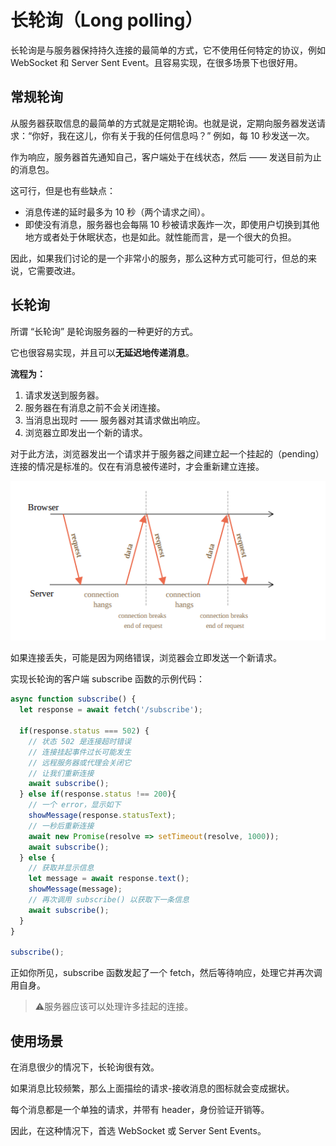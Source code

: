 # 长轮询（Long polling）

长轮询是与服务器保持持久连接的最简单的方式，它不使用任何特定的协议，例如 WebSocket 和 Server Sent Event。且容易实现，在很多场景下也很好用。



## 常规轮询

从服务器获取信息的最简单的方式就是定期轮询。也就是说，定期向服务器发送请求：“你好，我在这儿，你有关于我的任何信息吗？” 例如，每 10 秒发送一次。

作为响应，服务器首先通知自己，客户端处于在线状态，然后 —— 发送目前为止的消息包。

这可行，但是也有些缺点：

- 消息传递的延时最多为 10 秒（两个请求之间）。
- 即使没有消息，服务器也会每隔 10 秒被请求轰炸一次，即使用户切换到其他地方或者处于休眠状态，也是如此。就性能而言，是一个很大的负担。

因此，如果我们讨论的是一个非常小的服务，那么这种方式可能可行，但总的来说，它需要改进。



## 长轮询

所谓 “长轮询” 是轮询服务器的一种更好的方式。

它也很容易实现，并且可以**无延迟地传递消息**。

**流程为：**

1. 请求发送到服务器。
2. 服务器在有消息之前不会关闭连接。
3. 当消息出现时 —— 服务器对其请求做出响应。
4. 浏览器立即发出一个新的请求。

对于此方法，浏览器发出一个请求并于服务器之间建立起一个挂起的（pending）连接的情况是标准的。仅在有消息被传递时，才会重新建立连接。

![image-20221103110912166](img/image-20221103110912166.png)

如果连接丢失，可能是因为网络错误，浏览器会立即发送一个新请求。

实现长轮询的客户端 subscribe 函数的示例代码：

```js
async function subscribe() {
  let response = await fetch('/subscribe');
  
  if(response.status === 502) {
    // 状态 502 是连接超时错误
    // 连接挂起事件过长可能发生
    // 远程服务器或代理会关闭它
    // 让我们重新连接
    await subscribe();
  } else if(response.status !== 200){
    // 一个 error，显示如下
    showMessage(response.statusText);
    // 一秒后重新连接
    await new Promise(resolve => setTimeout(resolve, 1000));
    await subscribe();
  } else {
    // 获取并显示信息
    let message = await response.text();
    showMessage(message);
    // 再次调用 subscribe() 以获取下一条信息
    await subscribe();
  }
}

subscribe();
```

正如你所见，subscribe 函数发起了一个 fetch，然后等待响应，处理它并再次调用自身。

> ⚠️服务器应该可以处理许多挂起的连接。



## 使用场景

在消息很少的情况下，长轮询很有效。

如果消息比较频繁，那么上面描绘的请求-接收消息的图标就会变成据状。

每个消息都是一个单独的请求，并带有 header，身份验证开销等。

因此，在这种情况下，首选 WebSocket 或 Server Sent Events。